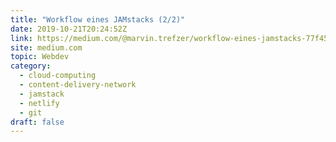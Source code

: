 ```yaml
---
title: "Workflow eines JAMstacks (2/2)"
date: 2019-10-21T20:24:52Z
link: https://medium.com/@marvin.trefzer/workflow-eines-jamstacks-77f453f3ad4a?source=rss------jamstack-5&utm_medium=RSS&utm_source=hune
site: medium.com
topic: Webdev
category:
  - cloud-computing
  - content-delivery-network
  - jamstack
  - netlify
  - git
draft: false
---
```

